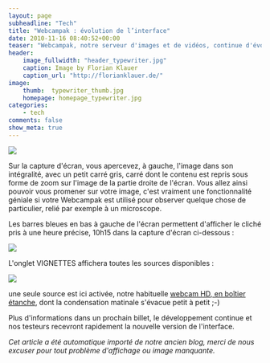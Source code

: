 ```yaml
---
layout: page
subheadline: "Tech"
title: "Webcampak : évolution de l’interface"
date: 2010-11-16 08:40:52+00:00
teaser: "Webcampak, notre serveur d'images et de vidéos, continue d'évoluer, avec cette fois-ci le développement d'une nouvelle interface graphique :"
header:
    image_fullwidth: "header_typewriter.jpg"
    caption: Image by Florian Klauer
    caption_url: "http://florianklauer.de/"
image:
    thumb:  typewriter_thumb.jpg
    homepage: homepage_typewriter.jpg
categories:
    - tech
comments: false
show_meta: true
---
```


[![](http://infracom-france.com/blog2/wp-content/uploads/2010/11/webcampakgui1-300x204.png)](http://infracom-france.com/blog2/wp-content/uploads/2010/11/webcampakgui1.png)


Sur la capture d'écran, vous apercevez, à gauche, l'image dans son intégralité, avec un petit carré gris, carré dont le contenu est repris sous forme de zoom sur l'image de la partie droite de l'écran. Vous allez ainsi pouvoir vous promener sur votre image, c'est vraiment une fonctionnalité géniale si votre Webcampak est utilisé pour observer quelque chose de particulier, relié par exemple à un microscope.

Les barres bleues en bas à gauche de l'écran permettent d'afficher le cliché pris à une heure précise, 10h15 dans la capture d'écran ci-dessous :

[![](http://infracom-france.com/blog2/wp-content/uploads/2010/11/webcampakgui2-300x199.png)](http://infracom-france.com/blog2/wp-content/uploads/2010/11/webcampakgui2.png)

L'onglet VIGNETTES affichera toutes les sources disponibles :

[![](http://infracom-france.com/blog2/wp-content/uploads/2010/11/webcampakgui3-300x271.png)](http://infracom-france.com/blog2/wp-content/uploads/2010/11/webcampakgui3.png)

une seule source est ici activée, notre habituelle [webcam HD, en boîtier étanche](http://infracom-france.com/blog2/?p=3964), dont la condensation matinale s'évacue petit à petit ;-)

Plus d'informations dans un prochain billet, le développement continue et nos testeurs recevront rapidement la nouvelle version de l'interface.

_Cet article a été automatique importé de notre ancien blog, merci de nous excuser pour tout problème d'affichage ou image manquante._
